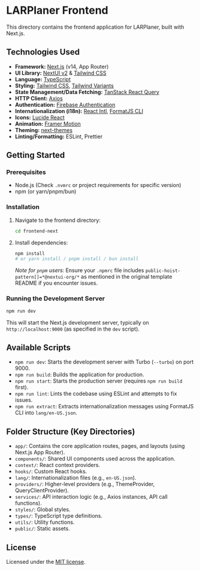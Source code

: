 # LARPlaner Frontend

This directory contains the frontend application for LARPlaner, built with Next.js.

## Technologies Used

- **Framework:** [Next.js](https://nextjs.org/) (v14, App Router)
- **UI Library:** [NextUI v2](https://nextui.org/) & [Tailwind CSS](https://tailwindcss.com/)
- **Language:** [TypeScript](https://www.typescriptlang.org/)
- **Styling:** [Tailwind CSS](https://tailwindcss.com/), [Tailwind Variants](https://tailwind-variants.org)
- **State Management/Data Fetching:** [TanStack React Query](https://tanstack.com/query/latest)
- **HTTP Client:** [Axios](https://axios-http.com/)
- **Authentication:** [Firebase Authentication](https://firebase.google.com/docs/auth)
- **Internationalization (i18n):** [React Intl](https://formatjs.io/docs/react-intl/), [FormatJS CLI](https://formatjs.io/docs/tooling/cli/)
- **Icons:** [Lucide React](https://lucide.dev/)
- **Animation:** [Framer Motion](https://www.framer.com/motion/)
- **Theming:** [next-themes](https://github.com/pacocoursey/next-themes)
- **Linting/Formatting:** ESLint, Prettier

## Getting Started

### Prerequisites

- Node.js (Check `.nvmrc` or project requirements for specific version)
- npm (or yarn/pnpm/bun)

### Installation

1.  Navigate to the frontend directory:
    ```bash
    cd frontend-next
    ```
2.  Install dependencies:
    ```bash
    npm install
    # or yarn install / pnpm install / bun install
    ```
    _Note for `pnpm` users:_ Ensure your `.npmrc` file includes `public-hoist-pattern[]=*@nextui-org/*` as mentioned in the original template README if you encounter issues.

### Running the Development Server

```bash
npm run dev
```

This will start the Next.js development server, typically on `http://localhost:9000` (as specified in the `dev` script).

## Available Scripts

- `npm run dev`: Starts the development server with Turbo (`--turbo`) on port 9000.
- `npm run build`: Builds the application for production.
- `npm run start`: Starts the production server (requires `npm run build` first).
- `npm run lint`: Lints the codebase using ESLint and attempts to fix issues.
- `npm run extract`: Extracts internationalization messages using FormatJS CLI into `lang/en-US.json`.

## Folder Structure (Key Directories)

- `app/`: Contains the core application routes, pages, and layouts (using Next.js App Router).
- `components/`: Shared UI components used across the application.
- `context/`: React context providers.
- `hooks/`: Custom React hooks.
- `lang/`: Internationalization files (e.g., `en-US.json`).
- `providers/`: Higher-level providers (e.g., ThemeProvider, QueryClientProvider).
- `services/`: API interaction logic (e.g., Axios instances, API call functions).
- `styles/`: Global styles.
- `types/`: TypeScript type definitions.
- `utils/`: Utility functions.
- `public/`: Static assets.

## License

Licensed under the [MIT license](./LICENSE).
